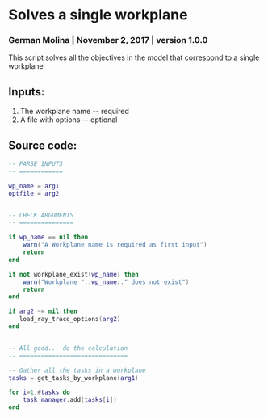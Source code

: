 # Solves a single workplane

### German Molina \|  November 2, 2017 \| version  1.0.0

This script solves all the objectives in the model that correspond to a single workplane

## Inputs:

1. The workplane name -- required
2. A file with options -- optional

## Source code:

```lua
-- PARSE INPUTS
-- ============

wp_name = arg1
optfile = arg2


-- CHECK ARGUMENTS
-- ===============

if wp_name == nil then
    warn("A Workplane name is required as first input")
    return
end

if not workplane_exist(wp_name) then
    warn("Workplane "..wp_name.." does not exist")
    return
end

if arg2 ~= nil then
   load_ray_trace_options(arg2) 
end


-- All good... do the calculation
-- ==============================

-- Gather all the tasks in a workplane
tasks = get_tasks_by_workplane(arg1)

for i=1,#tasks do
    task_manager.add(tasks[i])
end
```

